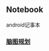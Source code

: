 ## Notebook
android记事本
### [脑图规划](http://naotu.baidu.com/file/2364842a5c4125ae2e04950a1a554b14?token=2c1b38c1cb855fec)

